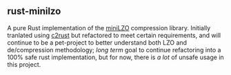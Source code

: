 rust-minilzo
---

A pure Rust implementation of the [miniLZO](http://www.oberhumer.com/opensource/lzo/)
compression library. Initially tranlated using [c2rust](https://github.com/immunant/c2rust)
but refactored to meet certain requirements, and will continue to be a pet-project to 
better understand both LZO and de/compression methodology; _long term_ goal to continue
refactoring into a 100% safe rust implementation, but for now, there is _a lot_ of 
unsafe usage in this project.
